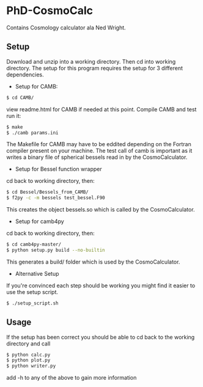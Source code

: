 PhD-CosmoCalc
=============

Contains Cosmology calculator ala Ned Wright.

Setup
-----

Download and unzip into a working directory. Then cd into working directory.
The setup for this program requires the setup for 3 different dependencies.

- Setup for CAMB: 

```sh
$ cd CAMB/
```

view readme.html for CAMB if needed at this point. Compile CAMB and test run it:

```sh
$ make
$ ./camb params.ini
```

The Makefile for CAMB may have to be eddited depending on the Fortran compiler present on your machine.
The test call of camb is important as it writes a binary file of spherical bessels read in by the CosmoCalculator.

- Setup for Bessel function wrapper

cd back to working directory, then:

```sh
$ cd Bessel/Bessels_from_CAMB/
$ f2py -c -m bessels test_bessel.F90
```

This creates the object bessels.so which is called by the CosmoCalculator.

- Setup for camb4py

cd back to working directory, then:

```sh
$ cd camb4py-master/
$ python setup.py build --no-builtin
```

This generates a build/ folder which is used by the CosmoCalculator.

- Alternative Setup

If you're convinced each step should be working you might find it easier to use the setup script.

```sh
$ ./setup_script.sh
```


Usage
-----

If the setup has been correct you should be able to cd back to the working directory and call

```sh
$ python calc.py 
$ python plot.py 
$ python writer.py 
```

add -h to any of the above to gain more information 
